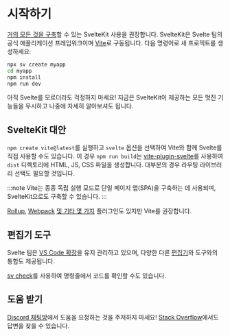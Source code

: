 # 시작하기

[거의 모든 것을 구축](https://svelte.dev/docs/kit/project-types)할 수 있는 SvelteKit 사용을 권장합니다. SvelteKit은 Svelte 팀의 공식 애플리케이션 프레임워크이며 [Vite](https://vite.dev/)로 구동됩니다. 다음 명령어로 새 프로젝트를 생성하세요:

```sh
npx sv create myapp
cd myapp
npm install
npm run dev
```

아직 Svelte를 모르더라도 걱정하지 마세요! 지금은 SvelteKit이 제공하는 모든 멋진 기능들을 무시하고 나중에 자세히 알아보셔도 됩니다.

## SvelteKit 대안

`npm create vite@latest`를 실행하고 `svelte` 옵션을 선택하여 Vite와 함께 Svelte를 직접 사용할 수도 있습니다. 이 경우 `npm run build`는 [vite-plugin-svelte](https://github.com/sveltejs/vite-plugin-svelte)를 사용하여 `dist` 디렉토리에 HTML, JS, CSS 파일을 생성합니다. 대부분의 경우 라우팅 라이브러리 선택도 필요할 것입니다.

:::note
Vite는 종종 독립 실행 모드로 단일 페이지 앱(SPA)을 구축하는 데 사용되며, SvelteKit으로도 구축할 수 있습니다.
:::

[Rollup](https://github.com/sveltejs/rollup-plugin-svelte), [Webpack](https://github.com/sveltejs/svelte-loader) [및 기타 몇 가지](https://sveltesociety.dev/packages?category=build-plugins) 플러그인도 있지만 Vite를 권장합니다.

## 편집기 도구

Svelte 팀은 [VS Code 확장](https://marketplace.visualstudio.com/items?itemName=svelte.svelte-vscode)을 유지 관리하고 있으며, 다양한 다른 [편집기](https://sveltesociety.dev/resources#editor-support)와 도구와의 통합도 제공됩니다.

[sv check](https://github.com/sveltejs/cli)를 사용하여 명령줄에서 코드를 확인할 수도 있습니다.

## 도움 받기

[Discord 채팅방](https://discord.com/invite/svelte)에서 도움을 요청하는 것을 주저하지 마세요! [Stack Overflow](https://stackoverflow.com/questions/tagged/svelte)에서도 답변을 찾을 수 있습니다.
